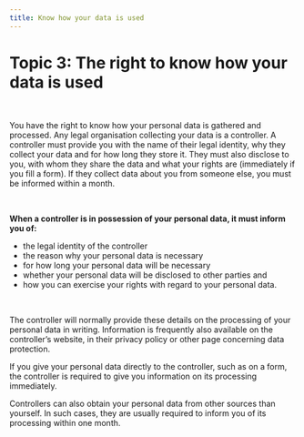 ```yaml
---
title: Know how your data is used
---
```


# Topic 3: The right to know how your data is used

&nbsp;

You have the right to know how your personal data is gathered and processed. Any legal organisation collecting your data is a controller. A controller must provide you with the name of their legal identity, why they collect your data and for how long they store it. They must also disclose to you, with whom they share the data and what your rights are (immediately if you fill a form). If they collect data about you from someone else, you must be informed within a month.

&nbsp;

**When a controller is in possession of your personal data, it must inform you of:**

- the legal identity of the controller
- the reason why your personal data is necessary
- for how long your personal data will be necessary
- whether your personal data will be disclosed to other parties and
- how you can exercise your rights with regard to your personal data.
 
 &nbsp;
 
The controller will normally provide these details on the processing of your personal data in writing. Information is frequently also available on the controller’s website, in their privacy policy or other page concerning data protection.

If you give your personal data directly to the controller, such as on a form, the controller is required to give you information on its processing immediately.

Controllers can also obtain your personal data from other sources than yourself. In such cases, they are usually required to inform you of its processing within one month.
